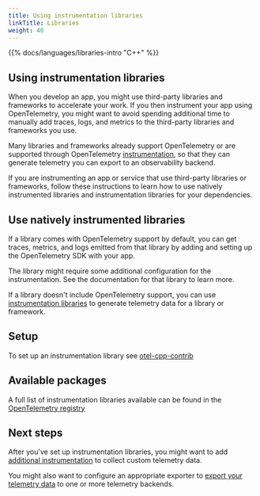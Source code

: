 ```yaml
---
title: Using instrumentation libraries
linkTitle: Libraries
weight: 40
---
```


{{% docs/languages/libraries-intro "C++" %}}

## Using instrumentation libraries

When you develop an app, you might use third-party libraries and frameworks to
accelerate your work. If you then instrument your app using OpenTelemetry, you
might want to avoid spending additional time to manually add traces, logs, and
metrics to the third-party libraries and frameworks you use.

Many libraries and frameworks already support OpenTelemetry or are supported
through OpenTelemetry
[instrumentation](https://opentelemetry.io/docs/concepts/instrumentation/libraries/),
so that they can generate telemetry you can export to an observability backend.

If you are instrumenting an app or service that use third-party libraries or
frameworks, follow these instructions to learn how to use natively instrumented
libraries and instrumentation libraries for your dependencies.

## Use natively instrumented libraries

If a library comes with OpenTelemetry support by default, you can get traces,
metrics, and logs emitted from that library by adding and setting up the
OpenTelemetry SDK with your app.

The library might require some additional configuration for the instrumentation.
See the documentation for that library to learn more.

If a library doesn't include OpenTelemetry support, you can use
[instrumentation libraries](https://opentelemetry.io/docs/specs/otel/glossary/#instrumentation-library)
to generate telemetry data for a library or framework.


## Setup

To set up an instrumentation library see
[otel-cpp-contrib](https://github.com/open-telemetry/opentelemetry-cpp-contrib/tree/main/instrumentation)

## Available packages

A full list of instrumentation libraries available can be found in the
[OpenTelemetry registry](https://opentelemetry.io/ecosystem/registry/?language=cpp&component=instrumentation)

## Next steps

After you've set up instrumentation libraries, you might want to add
[additional instrumentation](https://opentelemetry.io/docs/languages/cpp/instrumentation/)
to collect custom telemetry data.

You might also want to configure an appropriate exporter to
[export your telemetry data](https://opentelemetry.io/docs/languages/cpp/exporters/)
to one or more telemetry backends.
